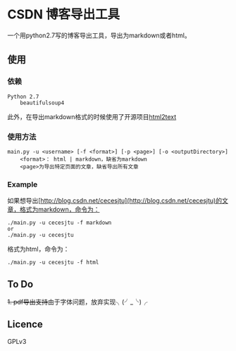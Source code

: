 # CSDN 博客导出工具

一个用python2.7写的博客导出工具，导出为markdown或者html。

## 使用

### 依赖
	
	Python 2.7
		beautifulsoup4

此外，在导出markdown格式的时候使用了开源项目[html2text](https://github.com/aaronsw/html2text)

### 使用方法
	
	main.py -u <username> [-f <format>] [-p <page>] [-o <outputDirectory>]
		<format>： html | markdown，缺省为markdown
		<page>为导出特定页面的文章，缺省导出所有文章

### Example

如果想导出[http://blog.csdn.net/cecesjtu](http://blog.csdn.net/cecesjtu)的文章，格式为markdown，命令为：

	./main.py -u cecesjtu -f markdown
	or
	./main.py -u cecesjtu

格式为html，命令为：

	./main.py -u cecesjtu -f html

## To Do

~~1. pdf导出支持~~由于字体问题，放弃实现╮(╯_╰)╭

## Licence

GPLv3
